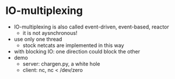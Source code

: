 # IO-multiplexing

- IO-multiplexing is also called event-driven, event-based, reactor
  - it is not aysnchronous!
- use only one thread
  - stock netcats are implemented in this way
- with blocking IO: one direction could block the other
- demo
  - server: chargen.py, a white hole
  - client: nc, nc < /dev/zero

